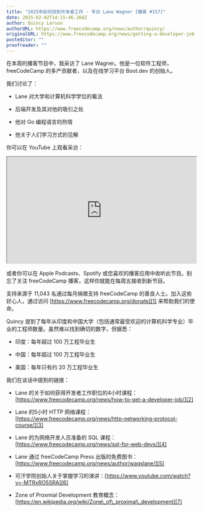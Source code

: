 ```yaml
---
title: "2025年如何找到开发者工作 - 专访 Lane Wagner [播客 #157]"
date: 2025-02-02T14:15:46.268Z
author: Quincy Larson
authorURL: https://www.freecodecamp.org/news/author/quincy/
originalURL: https://www.freecodecamp.org/news/getting-a-developer-job-lane-wagner-podcast-157/
posteditor: ""
proofreader: ""
---
```


在本周的播客节目中，我采访了 Lane Wagner。他是一位软件工程师，freeCodeCamp 的多产贡献者，以及在线学习平台 Boot.dev 的创始人。

<!-- more -->

我们讨论了：

-   Lane 对大学和计算机科学学位的看法
    
-   后端开发及其对他的吸引之处
    
-   他对 Go 编程语言的热情
    
-   他关于人们学习方式的见解
    

你可以在 YouTube 上观看采访：

<iframe width="560" height="315" src="https://www.youtube.com/embed/wjj2gZbcoNw" style="aspect-ratio: 16 / 9; width: 100%; height: auto;" title="YouTube video player" allow="accelerometer; autoplay; clipboard-write; encrypted-media; gyroscope; picture-in-picture; web-share" referrerpolicy="strict-origin-when-cross-origin" allowfullscreen="" loading="lazy"></iframe>

或者你可以在 Apple Podcasts、Spotify 或您喜欢的播客应用中收听此节目。别忘了关注 freeCodeCamp 播客，这样你就能在每周五接收到新节目。

支持来源于 11,043 名通过每月捐赠支持 freeCodeCamp 的善良人士。加入这些好心人，通过访问 [https://www.freecodecamp.org/donate][1] 来帮助我们的使命。

Quincy 提到了每年从印度和中国大学（包括通常最受欢迎的计算机科学专业）毕业的工程师数量。虽然难以找到确切的数字，但据悉：

-   印度：每年超过 100 万工程毕业生
    
-   中国：每年超过 100 万工程毕业生
    
-   美国：每年只有约 20 万工程毕业生
    

我们在谈话中提到的链接：

-   Lane 的关于如何获得开发者工作职位的4小时课程：[https://www.freecodecamp.org/news/how-to-get-a-developer-job/][2]
    
-   Lane 的5小时 HTTP 网络课程：[https://www.freecodecamp.org/news/http-networking-protocol-course/][3]
    
-   Lane 的为网络开发人员准备的 SQL 课程：[https://www.freecodecamp.org/news/sql-for-web-devs/][4]
    
-   Lane 通过 freeCodeCamp Press 出版的免费图书：[https://www.freecodecamp.org/news/author/wagslane/][5]
    
-   可汗学院创始人关于掌握学习的演讲：[https://www.youtube.com/watch?v=-MTRxRO5SRA][6]
    
-   Zone of Proxmial Development 教育概念：[https://en.wikipedia.org/wiki/Zone\_of\_proximal\_development][7]
    

[1]: https://www.freecodecamp.org/donate
[2]: https://www.freecodecamp.org/news/how-to-get-a-developer-job/
[3]: https://www.freecodecamp.org/news/http-networking-protocol-course/
[4]: https://www.freecodecamp.org/news/sql-for-web-devs/
[5]: https://www.freecodecamp.org/news/author/wagslane/
[6]: https://www.youtube.com/watch?v=-MTRxRO5SRA
[7]: https://en.wikipedia.org/wiki/Zone_of_proximal_development

